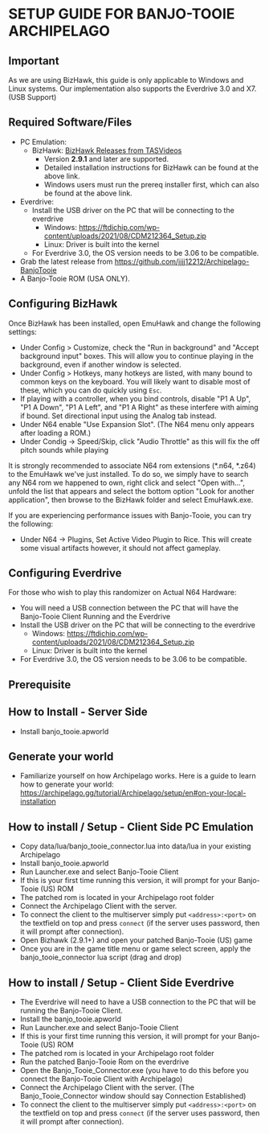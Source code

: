 
# SETUP GUIDE FOR BANJO-TOOIE ARCHIPELAGO

## Important

As we are using BizHawk, this guide is only applicable to Windows and Linux systems.
Our implementation also supports the Everdrive 3.0 and X7. (USB Support)

## Required Software/Files

-   PC Emulation:
    -   BizHawk:  [BizHawk Releases from TASVideos](https://tasvideos.org/BizHawk/ReleaseHistory)
        -   Version <b>2.9.1</b> and later are supported.
        -   Detailed installation instructions for BizHawk can be found at the above link.
        -   Windows users must run the prereq installer first, which can also be found at the above link.
-   Everdrive:
    - Install the USB driver on the PC that will be connecting to the everdrive
        - Windows: https://ftdichip.com/wp-content/uploads/2021/08/CDM212364_Setup.zip
        - Linux: Driver is built into the kernel
    - For Everdrive 3.0, the OS version needs to be 3.06 to be compatible.
-   Grab the latest release from https://github.com/jjjj12212/Archipelago-BanjoTooie
-   A Banjo-Tooie ROM (USA ONLY).

## Configuring BizHawk

Once BizHawk has been installed, open EmuHawk and change the following settings:

-   Under Config > Customize, check the "Run in background" and "Accept background input" boxes. This will allow you to continue playing in the background, even if another window is selected.
-   Under Config > Hotkeys, many hotkeys are listed, with many bound to common keys on the keyboard. You will likely want to disable most of these, which you can do quickly using  `Esc`.
-   If playing with a controller, when you bind controls, disable "P1 A Up", "P1 A Down", "P1 A Left", and "P1 A Right" as these interfere with aiming if bound. Set directional input using the Analog tab instead.
-   Under N64 enable "Use Expansion Slot". (The N64 menu only appears after loading a ROM.)
-   Under Condig -> Speed/Skip, click "Audio Throttle" as this will fix the off pitch sounds while playing

It is strongly recommended to associate N64 rom extensions (*.n64, *.z64) to the EmuHawk we've just installed. To do so, we simply have to search any N64 rom we happened to own, right click and select "Open with…", unfold the list that appears and select the bottom option "Look for another application", then browse to the BizHawk folder and select EmuHawk.exe.

If you are experiencing performance issues with Banjo-Tooie, you can try the following:
- Under N64 -> Plugins, Set Active Video Plugin to Rice.
This will create some visual artifacts however, it should not affect gameplay.

## Configuring Everdrive

For those who wish to play this randomizer on Actual N64 Hardware:
- You will need a USB connection between the PC that will have the Banjo-Tooie Client Running and the Everdrive
- Install the USB driver on the PC that will be connecting to the everdrive
    - Windows: https://ftdichip.com/wp-content/uploads/2021/08/CDM212364_Setup.zip
    - Linux: Driver is built into the kernel
- For Everdrive 3.0, the OS version needs to be 3.06 to be compatible.

## Prerequisite

## How to Install - Server Side
- Install banjo_tooie.apworld

## Generate your world
- Familiarize yourself on how Archipelago works. Here is a guide to learn how to generate your world: https://archipelago.gg/tutorial/Archipelago/setup/en#on-your-local-installation

## How to install / Setup - Client Side PC Emulation

- Copy data/lua/banjo_tooie_connector.lua into data/lua in your existing Archipelago
- Install banjo_tooie.apworld
- Run Launcher.exe and select Banjo-Tooie Client
- If this is your first time running this version, it will prompt for your Banjo-Tooie (US) ROM
- The patched rom is located in your Archipelago root folder
- Connect the Archipelago Client with the server.
- To connect the client to the multiserver simply put  `<address>:<port>`  on the textfield on top and press `connect` (if the server uses password, then it will prompt after connection).
- Open Bizhawk (2.9.1+) and open your patched Banjo-Tooie (US) game
- Once you are in the game title menu or game select screen, apply the banjo_tooie_connector lua script (drag and drop)

## How to install / Setup - Client Side Everdrive
- The Everdrive will need to have a USB connection to the PC that will be running the Banjo-Tooie Client.
- Install the banjo_tooie.apworld
- Run Launcher.exe and select Banjo-Tooie Client
- If this is your first time running this version, it will prompt for your Banjo-Tooie (US) ROM
- The patched rom is located in your Archipelago root folder
- Run the patched Banjo-Tooie Rom on the everdrive
- Open the Banjo_Tooie_Connector.exe (you have to do this before you connect the Banjo-Tooie Client with Archipelago)
- Connect the Archipelago Client with the server. (The Banjo_Tooie_Connector window should say Connection Established)
- To connect the client to the multiserver simply put  `<address>:<port>`  on the textfield on top and press `connect` (if the server uses password, then it will prompt after connection).
